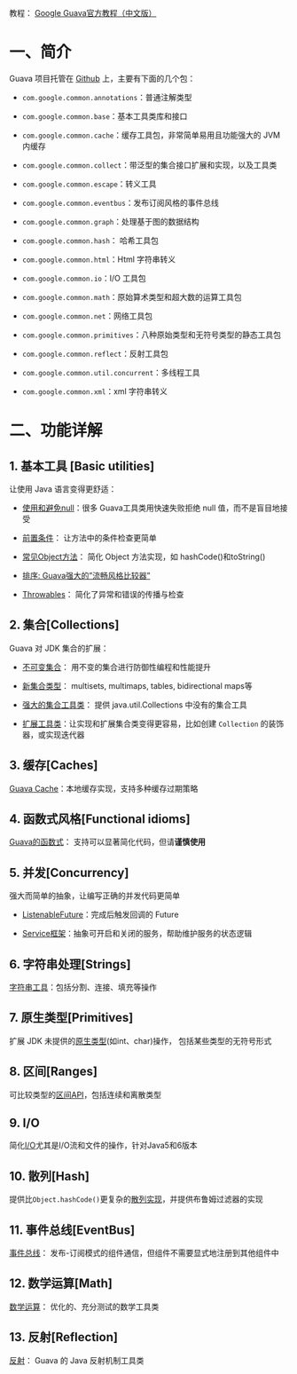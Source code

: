 教程： [Google Guava官方教程（中文版）](https://wizardforcel.gitbooks.io/guava-tutorial/content/1.html) 

# 一、简介

Guava 项目托管在 [Github](https://github.com/google/guava) 上，主要有下面的几个包：

- `com.google.common.annotations`：普通注解类型

- `com.google.common.base`：基本工具类库和接口

- `com.google.common.cache`：缓存工具包，非常简单易用且功能强大的 JVM 内缓存

- `com.google.common.collect`：带泛型的集合接口扩展和实现，以及工具类

- `com.google.common.escape`：转义工具

- `com.google.common.eventbus`：发布订阅风格的事件总线

- `com.google.common.graph`：处理基于图的数据结构

- `com.google.common.hash`： 哈希工具包

- `com.google.common.html`：Html 字符串转义

- `com.google.common.io`：I/O 工具包

- `com.google.common.math`：原始算术类型和超大数的运算工具包

- `com.google.common.net`：网络工具包

- `com.google.common.primitives`：八种原始类型和无符号类型的静态工具包

- `com.google.common.reflect`：反射工具包

- `com.google.common.util.concurrent`：多线程工具

- `com.google.common.xml`：xml 字符串转义

# 二、功能详解

## 1. 基本工具 [Basic utilities]

让使用 Java 语言变得更舒适：

- [使用和避免null](http://ifeve.com/using-and-avoiding-null/)：很多 Guava工具类用快速失败拒绝 null 值，而不是盲目地接受

- [前置条件](http://ifeve.com/google-guava-preconditions/)： 让方法中的条件检查更简单

- [常见Object方法](http://ifeve.com/google-guava-commonobjectutilities/)： 简化 Object 方法实现，如 hashCode()和toString()

- [排序: Guava强大的”流畅风格比较器”](http://ifeve.com/google-guava-ordering/)

- [Throwables](http://ifeve.com/google-guava-throwables/)： 简化了异常和错误的传播与检查

## 2. 集合[Collections]

Guava 对 JDK 集合的扩展：

- [不可变集合](http://ifeve.com/google-guava-immutablecollections/)： 用不变的集合进行防御性编程和性能提升

- [新集合类型](http://ifeve.com/google-guava-newcollectiontypes/)： multisets, multimaps, tables, bidirectional maps等

- [强大的集合工具类](http://ifeve.com/google-guava-collectionutilities/)： 提供 java.util.Collections 中没有的集合工具

- [扩展工具类](http://ifeve.com/google-guava-collectionhelpersexplained/)：让实现和扩展集合类变得更容易，比如创建 `Collection` 的装饰器，或实现迭代器

## 3. 缓存[Caches]

[Guava Cache](http://ifeve.com/google-guava-cachesexplained)：本地缓存实现，支持多种缓存过期策略

## 4. 函数式风格[Functional idioms]

[Guava的函数式](http://ifeve.com/google-guava-functional/)： 支持可以显著简化代码，但请**谨慎使用**

## 5. 并发[Concurrency]

强大而简单的抽象，让编写正确的并发代码更简单

- [ListenableFuture](http://ifeve.com/google-guava-listenablefuture/)：完成后触发回调的 Future

- [Service框架](http://ifeve.com/google-guava-serviceexplained/)：抽象可开启和关闭的服务，帮助维护服务的状态逻辑

## 6. 字符串处理[Strings]

[字符串工具](http://ifeve.com/google-guava-strings/)：包括分割、连接、填充等操作

## 7. 原生类型[Primitives]

扩展 JDK 未提供的[原生类型](http://ifeve.com/google-guava-primitives/)(如int、char)操作， 包括某些类型的无符号形式

## 8. 区间[Ranges]

可比较类型的[区间API](http://ifeve.com/google-guava-ranges/)，包括连续和离散类型

## 9. I/O

简化[I/O](http://ifeve.com/google-guava-io/)尤其是I/O流和文件的操作，针对Java5和6版本

## 10. 散列[Hash]

提供比`Object.hashCode()`更复杂的[散列实现](http://ifeve.com/google-guava-hashing/)，并提供布鲁姆过滤器的实现

## 11. 事件总线[EventBus]

[事件总线](http://ifeve.com/google-guava-eventbus/)： 发布-订阅模式的组件通信，但组件不需要显式地注册到其他组件中

## 12. 数学运算[Math]

[数学运算](http://ifeve.com/google-guava-math/)： 优化的、充分测试的数学工具类

## 13. 反射[Reflection]

[反射](http://ifeve.com/guava-reflection/)： Guava 的 Java 反射机制工具类